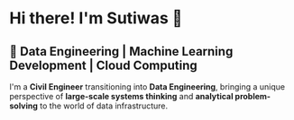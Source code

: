 # Hi there! I'm Sutiwas 👋

## 🚀 Data Engineering | Machine Learning Development | Cloud Computing

I'm a **Civil Engineer** transitioning into **Data Engineering**, bringing a unique perspective of **large-scale systems thinking** and **analytical problem-solving** to the world of data infrastructure.

